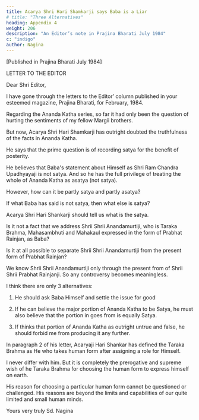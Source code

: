```yaml
---
title: Acarya Shri Hari Shamkarji says Baba is a Liar
# title: "Three Alternatives"
heading: Appendix 4
weight: 206
description: "An Editor’s note in Prajina Bharati July 1984"
c: "indigo"
author: Nagina
---
```




[Published in Prajina Bharati July 1984]

LETTER TO THE EDITOR

Dear Shri Editor,

I have gone through the letters to the Editor’ column published in your esteemed magazine, Prajina Bharati, for February, 1984.

<!-- Unfortunately, I could no go through it earlier because of its late arrival and hence I am late in sending
my reply. -->

Regarding the Ananda Katha series, so far it had only been the question of hurting the sentiments of my fellow Margii brothers.

But now, Acarya Shri Hari Shamkarji has outright doubted the truthfulness of the facts in Ananda Katha.

<!-- not one of hurting the feelings of devotees, but -->
He says that the prime question is of recording satya for the benefit of posterity.

<!-- When he taken this statement of facts, particularly those told by Reverend  -->

He believes that Baba's statement about Himself as Shri Ram Chandra Upadhyayaji is not satya. And so he has the full privilege of treating the whole of Ananda Katha as asatya (not satya).

However, how can it be partly satya and partly asatya? 

<!-- To be very frank, I cannot force him to accept it as Satya, although in the same letter he both praises my contribution and complains about my not recording Satya. It appears like he is blowing both hot and cold air simultaneously
in the same breath. -->

<!-- Like Hari Katha, Ananda Katha is also Ananda. 

Even if thousands of crores of people like me write Ananda Katha, still it will remain mysterious, unresolved and incomplete.  -->

If what Baba has said is not satya, then what else is satya? 

Acarya Shri Hari Shankarji should tell us what is the satya.

Is it not a fact that we address Shrii Shrii Anandamurtiji, who is Taraka Brahma, Mahasambhuti and Mahakaul expressed in the form of Prabhat Rainjan, as Baba?

Is it at all possible to separate Shrii Shrii Anandamurtiji from the present form of Prabhat Rainjan? 

We know Shrii Shrii Anandamurtiji only through the present from of Shrii Shrii Prabhat Rainjanji. So any controversy becomes meaningless.

<!-- Even though a voluminous thesis can be written in support of my contentions on each point mentioned in my letter dated 9.7.83 and duly published in the December 1983 issue of your magazine) still then Acarya Shri Hari Shankarji considers it to be asatya. -->

I think there are only 3 alternatives:

1. He should ask Baba Himself and settle the issue for good

<!-- , without making it unnecessarily controversial any more. -->

2. If he can believe the major portion of Ananda Katha to be Satya, he must also believe that the portion in goes from is equally Satya.

3. If thinks that portion of Ananda Katha as outright untrue and false, he should forbid me from producing it any further. 

<!-- I assure him with humility and humbleness that if true. I will stop it forthwith. But I would like to report very sincerely that he is no way until this is determined confuse and confoundthe issue any further He has the right to brand me a liar but he should not doubt the sayings of Reverend Baba.

I am not even well versed in my mother tongue, let alone in a foreign language like English. So I could not exactly follow what he meant by the term communication gap. 

This needs elucidation for my understanding. -->

<!-- For me, philosophy is a very terse, difficult, and not-easily adaptable subject.

But what little bit I could and did learn about philosophy, sitting under the lotus feet of Reverend Baba, Taraka Brahma, is beyond the scope of philosophy. 

Taraka Brahma, or Brahma in any form (be it saguna or nirguna) can be better realized than justified or declined through philosophy. 

Ultimately, he is beyond the scope of language and philosophy both.  -->

In paragraph 2 of his letter, Acaryaji Hari Shankar has defined the Taraka Brahma as He who takes human form after assigning a role for Himself.

I never differ with him. But it is completely the prerogative and supreme wish of he Taraka Brahma for choosing the human form to express himself on earth.

His reason for choosing a particular human form cannot be questioned or challenged. His reasons are beyond the limits and capabilities of our quite limited and small human minds.

<!-- I am no longer an acarya. The word acarya is very, very dignified and honorable. It should be removed from my name. In that way, we may preserve the sanctity of the word.


With Baba Nam Kevalam -->

Yours very truly
Sd. Nagina
